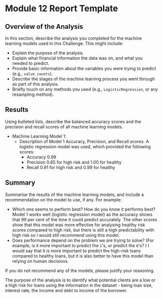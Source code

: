 # Module 12 Report Template

## Overview of the Analysis

In this section, describe the analysis you completed for the machine learning models used in this Challenge. This might include:

* Explain the purpose of the analysis.
* Explain what financial information the data was on, and what you needed to predict.
* Provide basic information about the variables you were trying to predict (e.g., `value_counts`).
* Describe the stages of the machine learning process you went through as part of this analysis.
* Briefly touch on any methods you used (e.g., `LogisticRegression`, or any resampling method).

## Results

Using bulleted lists, describe the balanced accuracy scores and the precision and recall scores of all machine learning models.

* Machine Learning Model 1:
  * Description of Model 1 Accuracy, Precision, and Recall scores.
A logistic regression model was used, which provided the following scores:
    * Accuracy 0.99
    * Precision 0.85 for high risk and 1.00 for healthy
    * Recall 0.91 for high risk and 0.99 for healthy


## Summary

Summarise the results of the machine learning models, and include a recommendation on the model to use, if any. For example:
* Which one seems to perform best? How do you know it performs best?
Model 1 works well (logistic regression model) as the accuracy shows that 99 per cent of the time it could predict accurately. The other scores show that this model was more effective for analysing healthy risk scores compared to high risk, but there is still a high predictability with high risk so I would still recommend using this model. 
* Does performance depend on the problem we are trying to solve? (For example, is it more important to predict the `1`'s, or predict the `0`'s? ) I would say that it is more important to predict the high-risk loans compared to healthy loans, but it is also better to have this model than relying on human decisions. 

If you do not recommend any of the models, please justify your reasoning.

The purpose of the analysis is to identify what potential clients are a low or a high risk for loans using the information in the dataset - being loan size, interest rate, the income and debt to income of the borrower. 